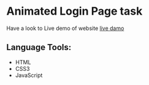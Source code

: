 # Animated Login Page task
Have a look to Live demo of website [live damo](https://amira-fathalla12.github.io/Animated-login-page/)
## Language Tools:
 - HTML
 - CSS3
 - JavaScript
